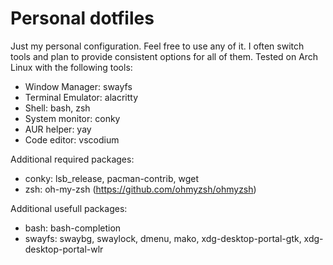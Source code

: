 # Personal dotfiles
Just my personal configuration. Feel free to use any of it. I often switch tools and plan to provide consistent options for all of them. Tested on Arch Linux with the following tools:

- Window Manager: swayfs
- Terminal Emulator: alacritty
- Shell: bash, zsh
- System monitor: conky
- AUR helper: yay
- Code editor: vscodium

Additional required packages:
- conky: lsb_release, pacman-contrib, wget
- zsh: oh-my-zsh (https://github.com/ohmyzsh/ohmyzsh)

Additional usefull packages:
- bash: bash-completion
- swayfs: swaybg, swaylock, dmenu, mako, xdg-desktop-portal-gtk, xdg-desktop-portal-wlr
